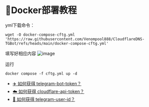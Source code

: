 # 🐳Docker部署教程

yml下载命令：
  ```
  wget -O docker-compose-cftg.yml 'https://raw.githubusercontent.com/Venompool888/CloudflareDNS-TGBot/refs/heads/main/docker-compose-cftg.yml'

  ```
填写好相应内容
![image](https://github.com/user-attachments/assets/2b68d683-f94a-449a-8b7d-d546b7744e66)

运行
```
docker compose -f cftg.yml up -d

```



* [✈️ 如何获得 telegram-bot-token？](https://github.com/Venompool888/CloudflareDNS-TGBot/tree/main?tab=readme-ov-file#%EF%B8%8F-%E5%A6%82%E4%BD%95%E8%8E%B7%E5%BE%97-telegram-bot-token)
* [☁️ 如何获得 cloudflare-api-token？](https://github.com/Venompool888/CloudflareDNS-TGBot/tree/main?tab=readme-ov-file#%EF%B8%8F-%E5%A6%82%E4%BD%95%E8%8E%B7%E5%BE%97-cloudflare-api-token)
* [👤 如何获得 telegram-user-id？](https://github.com/Venompool888/CloudflareDNS-TGBot/blob/main/README.md#-%E5%A6%82%E4%BD%95%E8%8E%B7%E5%BE%97-telegram-user-id)
